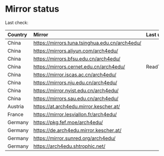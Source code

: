 <script src="./time.js"></script>
# Mirror status
Last check: <script type="text/javascript">localize(1749910885.0080464);</script>

|Country|Mirror|Last update|
|:------|:-----|:----------|
|China|https://mirrors.tuna.tsinghua.edu.cn/arch4edu/|<script type="text/javascript">localize(1749884063);</script>|
|China|https://mirrors.aliyun.com/arch4edu/|<script type="text/javascript">localize(1749884063);</script>|
|China|https://mirrors.bfsu.edu.cn/arch4edu/|<script type="text/javascript">localize(1749884063);</script>|
|China|https://mirrors.cernet.edu.cn/arch4edu/|ReadTimeout|
|China|https://mirror.iscas.ac.cn/arch4edu/|<script type="text/javascript">localize(1749840526);</script>|
|China|https://mirrors.nju.edu.cn/arch4edu/|<script type="text/javascript">localize(1749797482);</script>|
|China|https://mirror.nyist.edu.cn/arch4edu/|<script type="text/javascript">localize(1749884063);</script>|
|China|https://mirrors.sau.edu.cn/arch4edu/|<script type="text/javascript">localize(1731653531);</script>|
|Austria|https://at.arch4edu.mirror.kescher.at/|<script type="text/javascript">localize(1749884063);</script>|
|France|https://mirror.lesviallon.fr/arch4edu/|<script type="text/javascript">localize(1749884063);</script>|
|Germany|https://pkg.fef.moe/arch4edu/|<script type="text/javascript">localize(1749884063);</script>|
|Germany|https://de.arch4edu.mirror.kescher.at/|<script type="text/javascript">localize(1749884063);</script>|
|Germany|https://mirror.sunred.org/arch4edu/|<script type="text/javascript">localize(1749884063);</script>|
|Germany|https://arch4edu.shtrophic.net/|<script type="text/javascript">localize(1749840526);</script>|

<script src="./tablefilter/tablefilter.js"></script>
<script src="./table.js"></script>